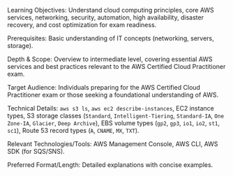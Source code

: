 Learning Objectives: Understand cloud computing principles, core AWS services, networking, security, automation, high availability, disaster recovery, and cost optimization for exam readiness.

Prerequisites: Basic understanding of IT concepts (networking, servers, storage).

Depth & Scope: Overview to intermediate level, covering essential AWS services and best practices relevant to the AWS Certified Cloud Practitioner exam.

Target Audience: Individuals preparing for the AWS Certified Cloud Practitioner exam or those seeking a foundational understanding of AWS.

Technical Details: `aws s3 ls`, `aws ec2 describe-instances`, EC2 instance types, S3 storage classes (`Standard`, `Intelligent-Tiering`, `Standard-IA`, `One Zone-IA`, `Glacier`, `Deep Archive`), EBS volume types (`gp2`, `gp3`, `io1`, `io2`, `st1`, `sc1`), Route 53 record types (`A`, `CNAME`, `MX`, `TXT`).

Relevant Technologies/Tools: AWS Management Console, AWS CLI, AWS SDK (for SQS/SNS).

Preferred Format/Length: Detailed explanations with concise examples.
